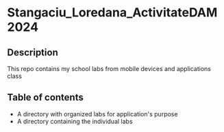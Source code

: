 # Stangaciu_Loredana_ActivitateDAM2024

## Description
This repo contains my school labs from mobile devices and applications class

## Table of contents
- A directory with organized labs for application's purpose
- A directory containing the individual labs
